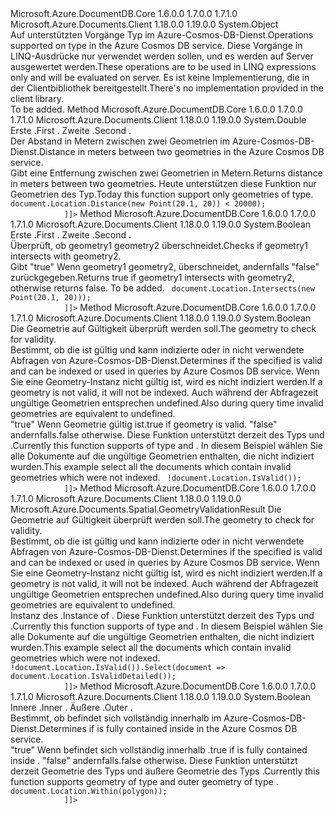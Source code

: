 <Type Name="GeometryOperationExtensions" FullName="Microsoft.Azure.Documents.Spatial.GeometryOperationExtensions">
  <TypeSignature Language="C#" Value="public static class GeometryOperationExtensions" />
  <TypeSignature Language="ILAsm" Value=".class public auto ansi abstract sealed beforefieldinit GeometryOperationExtensions extends System.Object" />
  <TypeSignature Language="DocId" Value="T:Microsoft.Azure.Documents.Spatial.GeometryOperationExtensions" />
  <TypeSignature Language="VB.NET" Value="Public Module GeometryOperationExtensions" />
  <TypeSignature Language="F#" Value="type GeometryOperationExtensions = class" />
  <AssemblyInfo>
    <AssemblyName>Microsoft.Azure.DocumentDB.Core</AssemblyName>
    <AssemblyVersion>1.6.0.0</AssemblyVersion>
    <AssemblyVersion>1.7.0.0</AssemblyVersion>
    <AssemblyVersion>1.7.1.0</AssemblyVersion>
  </AssemblyInfo>
  <AssemblyInfo>
    <AssemblyName>Microsoft.Azure.Documents.Client</AssemblyName>
    <AssemblyVersion>1.18.0.0</AssemblyVersion>
    <AssemblyVersion>1.19.0.0</AssemblyVersion>
  </AssemblyInfo>
  <Base>
    <BaseTypeName>System.Object</BaseTypeName>
  </Base>
  <Interfaces />
  <Docs>
    <summary>
            <span data-ttu-id="14d97-101">Auf unterstützten Vorgänge <see cref="T:Microsoft.Azure.Documents.Spatial.Geometry" /> Typ im Azure-Cosmos-DB-Dienst.</span><span class="sxs-lookup"><span data-stu-id="14d97-101">Operations supported on <see cref="T:Microsoft.Azure.Documents.Spatial.Geometry" /> type in the Azure Cosmos DB service.</span></span> <span data-ttu-id="14d97-102">Diese Vorgänge in LINQ-Ausdrücke nur verwendet werden sollen, und es werden auf Server ausgewertet werden.</span><span class="sxs-lookup"><span data-stu-id="14d97-102">These operations are to be used in LINQ expressions only and will be evaluated on server.</span></span> <span data-ttu-id="14d97-103">Es ist keine Implementierung, die in der Clientbibliothek bereitgestellt.</span><span class="sxs-lookup"><span data-stu-id="14d97-103">There's no implementation provided in the client library.</span></span>
            </summary>
    <remarks>To be added.</remarks>
  </Docs>
  <Members>
    <Member MemberName="Distance">
      <MemberSignature Language="C#" Value="public static double Distance (this Microsoft.Azure.Documents.Spatial.Geometry from, Microsoft.Azure.Documents.Spatial.Geometry to);" />
      <MemberSignature Language="ILAsm" Value=".method public static hidebysig float64 Distance(class Microsoft.Azure.Documents.Spatial.Geometry from, class Microsoft.Azure.Documents.Spatial.Geometry to) cil managed" />
      <MemberSignature Language="DocId" Value="M:Microsoft.Azure.Documents.Spatial.GeometryOperationExtensions.Distance(Microsoft.Azure.Documents.Spatial.Geometry,Microsoft.Azure.Documents.Spatial.Geometry)" />
      <MemberSignature Language="VB.NET" Value="&lt;Extension()&gt;&#xA;Public Function Distance (from As Geometry, to As Geometry) As Double" />
      <MemberSignature Language="F#" Value="static member Distance : Microsoft.Azure.Documents.Spatial.Geometry * Microsoft.Azure.Documents.Spatial.Geometry -&gt; double" Usage="Microsoft.Azure.Documents.Spatial.GeometryOperationExtensions.Distance (from, to)" />
      <MemberType>Method</MemberType>
      <AssemblyInfo>
        <AssemblyName>Microsoft.Azure.DocumentDB.Core</AssemblyName>
        <AssemblyVersion>1.6.0.0</AssemblyVersion>
        <AssemblyVersion>1.7.0.0</AssemblyVersion>
        <AssemblyVersion>1.7.1.0</AssemblyVersion>
      </AssemblyInfo>
      <AssemblyInfo>
        <AssemblyName>Microsoft.Azure.Documents.Client</AssemblyName>
        <AssemblyVersion>1.18.0.0</AssemblyVersion>
        <AssemblyVersion>1.19.0.0</AssemblyVersion>
      </AssemblyInfo>
      <ReturnValue>
        <ReturnType>System.Double</ReturnType>
      </ReturnValue>
      <Parameters>
        <Parameter Name="from" Type="Microsoft.Azure.Documents.Spatial.Geometry" RefType="this" />
        <Parameter Name="to" Type="Microsoft.Azure.Documents.Spatial.Geometry" />
      </Parameters>
      <Docs>
        <param name="from"><span data-ttu-id="14d97-104">Erste <see cref="T:Microsoft.Azure.Documents.Spatial.Geometry" />.</span><span class="sxs-lookup"><span data-stu-id="14d97-104">First <see cref="T:Microsoft.Azure.Documents.Spatial.Geometry" />.</span></span></param>
        <param name="to"><span data-ttu-id="14d97-105">Zweite <see cref="T:Microsoft.Azure.Documents.Spatial.Geometry" />.</span><span class="sxs-lookup"><span data-stu-id="14d97-105">Second <see cref="T:Microsoft.Azure.Documents.Spatial.Geometry" />.</span></span></param>
        <summary>
            <span data-ttu-id="14d97-106">Der Abstand in Metern zwischen zwei Geometrien im Azure-Cosmos-DB-Dienst.</span><span class="sxs-lookup"><span data-stu-id="14d97-106">Distance in meters between two geometries in the Azure Cosmos DB service.</span></span>
            </summary>
        <returns><span data-ttu-id="14d97-107">Gibt eine Entfernung zwischen zwei Geometrien in Metern.</span><span class="sxs-lookup"><span data-stu-id="14d97-107">Returns distance in meters between two geometries.</span></span></returns>
        <remarks>
            <span data-ttu-id="14d97-108">Heute unterstützen diese Funktion nur Geometrien des <see cref="F:Microsoft.Azure.Documents.Spatial.GeometryType.Point" /> Typ.</span><span class="sxs-lookup"><span data-stu-id="14d97-108">Today this function support only geometries of <see cref="F:Microsoft.Azure.Documents.Spatial.GeometryType.Point" /> type.</span></span>
            </remarks>
        <example>
          <code><![CDATA[
            var distanceQuery = documents.Where(document => document.Location.Distance(new Point(20.1, 20)) < 20000);
            ]]></code>
        </example>
      </Docs>
    </Member>
    <Member MemberName="Intersects">
      <MemberSignature Language="C#" Value="public static bool Intersects (this Microsoft.Azure.Documents.Spatial.Geometry geometry1, Microsoft.Azure.Documents.Spatial.Geometry geometry2);" />
      <MemberSignature Language="ILAsm" Value=".method public static hidebysig bool Intersects(class Microsoft.Azure.Documents.Spatial.Geometry geometry1, class Microsoft.Azure.Documents.Spatial.Geometry geometry2) cil managed" />
      <MemberSignature Language="DocId" Value="M:Microsoft.Azure.Documents.Spatial.GeometryOperationExtensions.Intersects(Microsoft.Azure.Documents.Spatial.Geometry,Microsoft.Azure.Documents.Spatial.Geometry)" />
      <MemberSignature Language="VB.NET" Value="&lt;Extension()&gt;&#xA;Public Function Intersects (geometry1 As Geometry, geometry2 As Geometry) As Boolean" />
      <MemberSignature Language="F#" Value="static member Intersects : Microsoft.Azure.Documents.Spatial.Geometry * Microsoft.Azure.Documents.Spatial.Geometry -&gt; bool" Usage="Microsoft.Azure.Documents.Spatial.GeometryOperationExtensions.Intersects (geometry1, geometry2)" />
      <MemberType>Method</MemberType>
      <AssemblyInfo>
        <AssemblyName>Microsoft.Azure.DocumentDB.Core</AssemblyName>
        <AssemblyVersion>1.6.0.0</AssemblyVersion>
        <AssemblyVersion>1.7.0.0</AssemblyVersion>
        <AssemblyVersion>1.7.1.0</AssemblyVersion>
      </AssemblyInfo>
      <AssemblyInfo>
        <AssemblyName>Microsoft.Azure.Documents.Client</AssemblyName>
        <AssemblyVersion>1.18.0.0</AssemblyVersion>
        <AssemblyVersion>1.19.0.0</AssemblyVersion>
      </AssemblyInfo>
      <ReturnValue>
        <ReturnType>System.Boolean</ReturnType>
      </ReturnValue>
      <Parameters>
        <Parameter Name="geometry1" Type="Microsoft.Azure.Documents.Spatial.Geometry" RefType="this" />
        <Parameter Name="geometry2" Type="Microsoft.Azure.Documents.Spatial.Geometry" />
      </Parameters>
      <Docs>
        <param name="geometry1"><span data-ttu-id="14d97-109">Erste <see cref="T:Microsoft.Azure.Documents.Spatial.Geometry" />.</span><span class="sxs-lookup"><span data-stu-id="14d97-109">First <see cref="T:Microsoft.Azure.Documents.Spatial.Geometry" />.</span></span></param>
        <param name="geometry2"><span data-ttu-id="14d97-110">Zweite <see cref="T:Microsoft.Azure.Documents.Spatial.Geometry" />.</span><span class="sxs-lookup"><span data-stu-id="14d97-110">Second <see cref="T:Microsoft.Azure.Documents.Spatial.Geometry" />.</span></span></param>
        <summary>
            <span data-ttu-id="14d97-111">Überprüft, ob geometry1 geometry2 überschneidet.</span><span class="sxs-lookup"><span data-stu-id="14d97-111">Checks if geometry1 intersects with geometry2.</span></span>
            </summary>
        <returns><span data-ttu-id="14d97-112">Gibt "true" Wenn geometry1 geometry2, überschneidet, andernfalls "false" zurückgegeben.</span><span class="sxs-lookup"><span data-stu-id="14d97-112">Returns true if geometry1 intersects with geometry2, otherwise returns false.</span></span></returns>
        <remarks>To be added.</remarks>
        <example>
          <code><![CDATA[
            var distanceQuery = documents.Where(document => document.Location.Intersects(new Point(20.1, 20)));
            ]]></code>
        </example>
      </Docs>
    </Member>
    <Member MemberName="IsValid">
      <MemberSignature Language="C#" Value="public static bool IsValid (this Microsoft.Azure.Documents.Spatial.Geometry geometry);" />
      <MemberSignature Language="ILAsm" Value=".method public static hidebysig bool IsValid(class Microsoft.Azure.Documents.Spatial.Geometry geometry) cil managed" />
      <MemberSignature Language="DocId" Value="M:Microsoft.Azure.Documents.Spatial.GeometryOperationExtensions.IsValid(Microsoft.Azure.Documents.Spatial.Geometry)" />
      <MemberSignature Language="F#" Value="static member IsValid : Microsoft.Azure.Documents.Spatial.Geometry -&gt; bool" Usage="Microsoft.Azure.Documents.Spatial.GeometryOperationExtensions.IsValid geometry" />
      <MemberType>Method</MemberType>
      <AssemblyInfo>
        <AssemblyName>Microsoft.Azure.DocumentDB.Core</AssemblyName>
        <AssemblyVersion>1.6.0.0</AssemblyVersion>
        <AssemblyVersion>1.7.0.0</AssemblyVersion>
        <AssemblyVersion>1.7.1.0</AssemblyVersion>
      </AssemblyInfo>
      <AssemblyInfo>
        <AssemblyName>Microsoft.Azure.Documents.Client</AssemblyName>
        <AssemblyVersion>1.18.0.0</AssemblyVersion>
        <AssemblyVersion>1.19.0.0</AssemblyVersion>
      </AssemblyInfo>
      <ReturnValue>
        <ReturnType>System.Boolean</ReturnType>
      </ReturnValue>
      <Parameters>
        <Parameter Name="geometry" Type="Microsoft.Azure.Documents.Spatial.Geometry" RefType="this" />
      </Parameters>
      <Docs>
        <param name="geometry"><span data-ttu-id="14d97-113">Die Geometrie auf Gültigkeit überprüft werden soll.</span><span class="sxs-lookup"><span data-stu-id="14d97-113">The geometry to check for validity.</span></span></param>
        <summary>
          <para>
            <span data-ttu-id="14d97-114">Bestimmt, ob die <paramref name="geometry" /> ist gültig und kann indizierte oder in nicht verwendete Abfragen von Azure-Cosmos-DB-Dienst.</span><span class="sxs-lookup"><span data-stu-id="14d97-114">Determines if the <paramref name="geometry" /> specified is valid and can be indexed or used in queries by Azure Cosmos DB service.</span></span>
            </para>
          <para>
            <span data-ttu-id="14d97-115">Wenn Sie eine Geometry-Instanz nicht gültig ist, wird es nicht indiziert werden.</span><span class="sxs-lookup"><span data-stu-id="14d97-115">If a geometry is not valid, it will not be indexed.</span></span> <span data-ttu-id="14d97-116">Auch während der Abfragezeit ungültige Geometrien entsprechen <c>undefined</c>.</span><span class="sxs-lookup"><span data-stu-id="14d97-116">Also during query time invalid geometries are equivalent to <c>undefined</c>.</span></span>
            </para>
        </summary>
        <returns>
          <span data-ttu-id="14d97-117"><c>"true"</c> Wenn Geometrie gültig ist.</span><span class="sxs-lookup"><span data-stu-id="14d97-117"><c>true</c> if geometry is valid.</span></span> <span data-ttu-id="14d97-118"><c>"false"</c> andernfalls.</span><span class="sxs-lookup"><span data-stu-id="14d97-118"><c>false</c> otherwise.</span></span></returns>
        <remarks>
            <span data-ttu-id="14d97-119">Diese Funktion unterstützt derzeit <paramref name="geometry" /> des Typs <see cref="F:Microsoft.Azure.Documents.Spatial.GeometryType.Point" /> und <see cref="F:Microsoft.Azure.Documents.Spatial.GeometryType.Polygon" />.</span><span class="sxs-lookup"><span data-stu-id="14d97-119">Currently this function supports <paramref name="geometry" /> of type <see cref="F:Microsoft.Azure.Documents.Spatial.GeometryType.Point" /> and <see cref="F:Microsoft.Azure.Documents.Spatial.GeometryType.Polygon" />.</span></span>
            </remarks>
        <example>
          <para>
            <span data-ttu-id="14d97-120">In diesem Beispiel wählen Sie alle Dokumente auf die ungültige Geometrien enthalten, die nicht indiziert wurden.</span><span class="sxs-lookup"><span data-stu-id="14d97-120">This example select all the documents which contain invalid geometries which were not indexed.</span></span>
            </para>
          <code><![CDATA[
            var invalidDocuments = documents.Where(document => !document.Location.IsValid());
            ]]></code>
        </example>
      </Docs>
    </Member>
    <Member MemberName="IsValidDetailed">
      <MemberSignature Language="C#" Value="public static Microsoft.Azure.Documents.Spatial.GeometryValidationResult IsValidDetailed (this Microsoft.Azure.Documents.Spatial.Geometry geometry);" />
      <MemberSignature Language="ILAsm" Value=".method public static hidebysig class Microsoft.Azure.Documents.Spatial.GeometryValidationResult IsValidDetailed(class Microsoft.Azure.Documents.Spatial.Geometry geometry) cil managed" />
      <MemberSignature Language="DocId" Value="M:Microsoft.Azure.Documents.Spatial.GeometryOperationExtensions.IsValidDetailed(Microsoft.Azure.Documents.Spatial.Geometry)" />
      <MemberSignature Language="F#" Value="static member IsValidDetailed : Microsoft.Azure.Documents.Spatial.Geometry -&gt; Microsoft.Azure.Documents.Spatial.GeometryValidationResult" Usage="Microsoft.Azure.Documents.Spatial.GeometryOperationExtensions.IsValidDetailed geometry" />
      <MemberType>Method</MemberType>
      <AssemblyInfo>
        <AssemblyName>Microsoft.Azure.DocumentDB.Core</AssemblyName>
        <AssemblyVersion>1.6.0.0</AssemblyVersion>
        <AssemblyVersion>1.7.0.0</AssemblyVersion>
        <AssemblyVersion>1.7.1.0</AssemblyVersion>
      </AssemblyInfo>
      <AssemblyInfo>
        <AssemblyName>Microsoft.Azure.Documents.Client</AssemblyName>
        <AssemblyVersion>1.18.0.0</AssemblyVersion>
        <AssemblyVersion>1.19.0.0</AssemblyVersion>
      </AssemblyInfo>
      <ReturnValue>
        <ReturnType>Microsoft.Azure.Documents.Spatial.GeometryValidationResult</ReturnType>
      </ReturnValue>
      <Parameters>
        <Parameter Name="geometry" Type="Microsoft.Azure.Documents.Spatial.Geometry" RefType="this" />
      </Parameters>
      <Docs>
        <param name="geometry"><span data-ttu-id="14d97-121">Die Geometrie auf Gültigkeit überprüft werden soll.</span><span class="sxs-lookup"><span data-stu-id="14d97-121">The geometry to check for validity.</span></span></param>
        <summary>
          <para>
            <span data-ttu-id="14d97-122">Bestimmt, ob die <paramref name="geometry" /> ist gültig und kann indizierte oder in nicht verwendete Abfragen von Azure-Cosmos-DB-Dienst.</span><span class="sxs-lookup"><span data-stu-id="14d97-122">Determines if the <paramref name="geometry" /> specified is valid and can be indexed or used in queries by Azure Cosmos DB service.</span></span>
            </para>
          <para>
            <span data-ttu-id="14d97-123">Wenn Sie eine Geometry-Instanz nicht gültig ist, wird es nicht indiziert werden.</span><span class="sxs-lookup"><span data-stu-id="14d97-123">If a geometry is not valid, it will not be indexed.</span></span> <span data-ttu-id="14d97-124">Auch während der Abfragezeit ungültige Geometrien entsprechen <c>undefined</c>.</span><span class="sxs-lookup"><span data-stu-id="14d97-124">Also during query time invalid geometries are equivalent to <c>undefined</c>.</span></span>
            </para>
        </summary>
        <returns><span data-ttu-id="14d97-125">Instanz des <see cref="T:Microsoft.Azure.Documents.Spatial.GeometryValidationResult" />.</span><span class="sxs-lookup"><span data-stu-id="14d97-125">Instance of <see cref="T:Microsoft.Azure.Documents.Spatial.GeometryValidationResult" />.</span></span></returns>
        <remarks>
            <span data-ttu-id="14d97-126">Diese Funktion unterstützt derzeit <paramref name="geometry" /> des Typs <see cref="F:Microsoft.Azure.Documents.Spatial.GeometryType.Point" /> und <see cref="F:Microsoft.Azure.Documents.Spatial.GeometryType.Polygon" />.</span><span class="sxs-lookup"><span data-stu-id="14d97-126">Currently this function supports <paramref name="geometry" /> of type <see cref="F:Microsoft.Azure.Documents.Spatial.GeometryType.Point" /> and <see cref="F:Microsoft.Azure.Documents.Spatial.GeometryType.Polygon" />.</span></span>
            </remarks>
        <example>
          <para>
            <span data-ttu-id="14d97-127">In diesem Beispiel wählen Sie alle Dokumente auf die ungültige Geometrien enthalten, die nicht indiziert wurden.</span><span class="sxs-lookup"><span data-stu-id="14d97-127">This example select all the documents which contain invalid geometries which were not indexed.</span></span>
            </para>
          <code><![CDATA[
            var invalidReason = documents.Where(document => !document.Location.IsValid()).Select(document => document.Location.IsValidDetailed());
            ]]></code>
        </example>
      </Docs>
    </Member>
    <Member MemberName="Within">
      <MemberSignature Language="C#" Value="public static bool Within (this Microsoft.Azure.Documents.Spatial.Geometry inner, Microsoft.Azure.Documents.Spatial.Geometry outer);" />
      <MemberSignature Language="ILAsm" Value=".method public static hidebysig bool Within(class Microsoft.Azure.Documents.Spatial.Geometry inner, class Microsoft.Azure.Documents.Spatial.Geometry outer) cil managed" />
      <MemberSignature Language="DocId" Value="M:Microsoft.Azure.Documents.Spatial.GeometryOperationExtensions.Within(Microsoft.Azure.Documents.Spatial.Geometry,Microsoft.Azure.Documents.Spatial.Geometry)" />
      <MemberSignature Language="VB.NET" Value="&lt;Extension()&gt;&#xA;Public Function Within (inner As Geometry, outer As Geometry) As Boolean" />
      <MemberSignature Language="F#" Value="static member Within : Microsoft.Azure.Documents.Spatial.Geometry * Microsoft.Azure.Documents.Spatial.Geometry -&gt; bool" Usage="Microsoft.Azure.Documents.Spatial.GeometryOperationExtensions.Within (inner, outer)" />
      <MemberType>Method</MemberType>
      <AssemblyInfo>
        <AssemblyName>Microsoft.Azure.DocumentDB.Core</AssemblyName>
        <AssemblyVersion>1.6.0.0</AssemblyVersion>
        <AssemblyVersion>1.7.0.0</AssemblyVersion>
        <AssemblyVersion>1.7.1.0</AssemblyVersion>
      </AssemblyInfo>
      <AssemblyInfo>
        <AssemblyName>Microsoft.Azure.Documents.Client</AssemblyName>
        <AssemblyVersion>1.18.0.0</AssemblyVersion>
        <AssemblyVersion>1.19.0.0</AssemblyVersion>
      </AssemblyInfo>
      <ReturnValue>
        <ReturnType>System.Boolean</ReturnType>
      </ReturnValue>
      <Parameters>
        <Parameter Name="inner" Type="Microsoft.Azure.Documents.Spatial.Geometry" RefType="this" />
        <Parameter Name="outer" Type="Microsoft.Azure.Documents.Spatial.Geometry" />
      </Parameters>
      <Docs>
        <param name="inner"><span data-ttu-id="14d97-128">Innere <see cref="T:Microsoft.Azure.Documents.Spatial.Geometry" />.</span><span class="sxs-lookup"><span data-stu-id="14d97-128">Inner <see cref="T:Microsoft.Azure.Documents.Spatial.Geometry" />.</span></span></param>
        <param name="outer"><span data-ttu-id="14d97-129">Äußere <see cref="T:Microsoft.Azure.Documents.Spatial.Geometry" />.</span><span class="sxs-lookup"><span data-stu-id="14d97-129">Outer <see cref="T:Microsoft.Azure.Documents.Spatial.Geometry" />.</span></span></param>
        <summary>
            <span data-ttu-id="14d97-130">Bestimmt, ob <paramref name="inner" /> <see cref="T:Microsoft.Azure.Documents.Spatial.Geometry" /> befindet sich vollständig innerhalb <paramref name="outer" /> <see cref="T:Microsoft.Azure.Documents.Spatial.Geometry" /> im Azure-Cosmos-DB-Dienst.</span><span class="sxs-lookup"><span data-stu-id="14d97-130">Determines if <paramref name="inner" /><see cref="T:Microsoft.Azure.Documents.Spatial.Geometry" /> is fully contained inside <paramref name="outer" /><see cref="T:Microsoft.Azure.Documents.Spatial.Geometry" /> in the Azure Cosmos DB service.</span></span>
            </summary>
        <returns>
          <span data-ttu-id="14d97-131"><c>"true"</c> Wenn <paramref name="inner" /> <see cref="T:Microsoft.Azure.Documents.Spatial.Geometry" /> befindet sich vollständig innerhalb <paramref name="outer" /> <see cref="T:Microsoft.Azure.Documents.Spatial.Geometry" />.</span><span class="sxs-lookup"><span data-stu-id="14d97-131"><c>true</c> if <paramref name="inner" /><see cref="T:Microsoft.Azure.Documents.Spatial.Geometry" /> is fully contained inside <paramref name="outer" /><see cref="T:Microsoft.Azure.Documents.Spatial.Geometry" />.</span></span>
            <span data-ttu-id="14d97-132"><c>"false"</c> andernfalls.</span><span class="sxs-lookup"><span data-stu-id="14d97-132"><c>false</c> otherwise.</span></span>
            </returns>
        <remarks>
            <span data-ttu-id="14d97-133">Diese Funktion unterstützt derzeit <paramref name="inner" /> Geometrie des Typs <see cref="F:Microsoft.Azure.Documents.Spatial.GeometryType.Point" /> und äußere Geometrie des Typs <see cref="F:Microsoft.Azure.Documents.Spatial.GeometryType.Polygon" />.</span><span class="sxs-lookup"><span data-stu-id="14d97-133">Currently this function supports <paramref name="inner" /> geometry of type <see cref="F:Microsoft.Azure.Documents.Spatial.GeometryType.Point" /> and outer geometry of type <see cref="F:Microsoft.Azure.Documents.Spatial.GeometryType.Polygon" />.</span></span>
            </remarks>
        <example>
          <code><![CDATA[
            Polygon polygon = new Polygon(
                   new[]
                   {
                        new Position(10, 10),
                        new Position(30, 10),
                        new Position(30, 30),
                        new Position(10, 30),
                        new Position(10, 10)
                   });
            var withinQuery = documents.Where(document => document.Location.Within(polygon));
            ]]></code>
        </example>
      </Docs>
    </Member>
  </Members>
</Type>